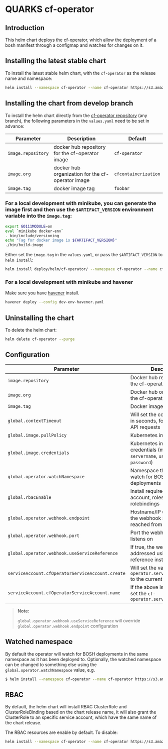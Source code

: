 # QUARKS cf-operator

## Introduction

This helm chart deploys the cf-operator, which allow the deployment of a bosh manifest through a configmap and watches for changes on it.

## Installing the latest stable chart

To install the latest stable helm chart, with the `cf-operator` as the release name and namespace:

```bash
helm install --namespace cf-operator --name cf-operator https://s3.amazonaws.com/cf-operators/helm-charts/cf-operator-v0.2.2%2B47.g24492ea.tgz
```

## Installing the chart from develop branch

To install the helm chart directly from the [cf-operator repository](https://github.com/cloudfoundry-incubator/cf-operator) (any branch), the following parameters in the `values.yaml` need to be set in advance:

| Parameter                                         | Description                                                          | Default                                        |
| ------------------------------------------------- | -------------------------------------------------------------------- | ---------------------------------------------- |
| `image.repository`                                | docker hub repository for the cf-operator image                      | `cf-operator`                                  |
| `image.org`                                       | docker hub organization for the cf-operator image                    | `cfcontainerization`                           |
| `image.tag`                                       | docker image tag                                                     | `foobar`                                       |

### For a local development with minikube, you can generate the image first and then use the `$ARTIFACT_VERSION` environment variable into the `image.tag`:

```bash
export GO111MODULE=on
eval `minikube docker-env`
. bin/include/versioning
echo "Tag for docker image is ${ARTIFACT_VERSION}"
./bin/build-image
```

Either set the `image.tag` in the `values.yaml`, or pass the `$ARTIFACT_VERSION` to `helm install`:

```bash
helm install deploy/helm/cf-operator/ --namespace cf-operator --name cf-operator --set image.tag=$ARTIFACT_VERSION
```

### For a local development with minikube and havener

Make sure you have [havener](https://github.com/homeport/havener) install.

```bash
havener deploy --config dev-env-havener.yaml
```

## Uninstalling the chart

To delete the helm chart:

```bash
helm delete cf-operator --purge
```

## Configuration

| Parameter                                         | Description                                                                                       | Default                                        |
| ------------------------------------------------- | ------------------------------------------------------------------------------------------------- | ---------------------------------------------- |
| `image.repository`                                | Docker hub repository for the cf-operator image                                                   | `cf-operator`                                  |
| `image.org`                                       | Docker hub organization for the cf-operator image                                                 | `cfcontainerization`                           |
| `image.tag`                                       | Docker image tag                                                                                  | `foobar`                                       |
| `global.contextTimeout`                           | Will set the context timeout in seconds, for future K8S API requests                              | `30`                                           |
| `global.image.pullPolicy`                         | Kubernetes image pullPolicy                                                                       | `IfNotPresent`                                 |
| `global.image.credentials`                        | Kubernetes image pull secret credentials (map with keys `servername`, `username`, and `password`) | `nil`                                          |
| `global.operator.watchNamespace`                  | Namespace the operator will watch for BOSH deployments                                            | the release namespace                          |
| `global.rbacEnable`                               | Install required RBAC service account, roles and rolebindings                                     | `true`                                         |
| `global.operator.webhook.endpoint`                       | Hostname/IP under which the webhook server can be reached from the cluster                        | the IP of service `cf-operator-webhook `       |
| `global.operator.webhook.port`                           | Port the webhook server listens on                                                                | 2999                                           |
| `global.operator.webhook.useServiceReference`            | If true, the webhook server is addressed using a service reference instead of the IP              | `true`                                         |
| `serviceAccount.cfOperatorServiceAccount.create`  | Will set the value of `cf-operator.serviceAccountName` to the current chart name                  | `true`                                         |
| `serviceAccount.cfOperatorServiceAccount.name`    | If the above is not set, it will set the `cf-operator.serviceAccountName`                         |                                                |

> **Note:**
>
> `global.operator.webhook.useServiceReference` will override `global.operator.webhook.endpoint` configuration
>

## Watched namespace

By default the operator will watch for BOSH deployments in the same namespace as it has been deployed to. Optionally, the watched namespace can be changed to something else using the `global.operator.watchNamespace` value, e.g.

```bash
$ helm install --namespace cf-operator --name cf-operator https://s3.amazonaws.com/cf-operators/helm-charts/cf-operator-v0.2.2%2B47.g24492ea.tgz --set global.operator.watchNamespace=staging
```

## RBAC

By default, the helm chart will install RBAC ClusterRole and ClusterRoleBinding based on the chart release name, it will also grant the ClusterRole to an specific service account, which have the same name of the chart release.

The RBAC resources are enable by default. To disable:

```bash
helm install --namespace cf-operator --name cf-operator https://s3.amazonaws.com/cf-operators/helm-charts/cf-operator-v0.2.2%2B47.g24492ea.tgz --set global.rbacEnable=false
```
